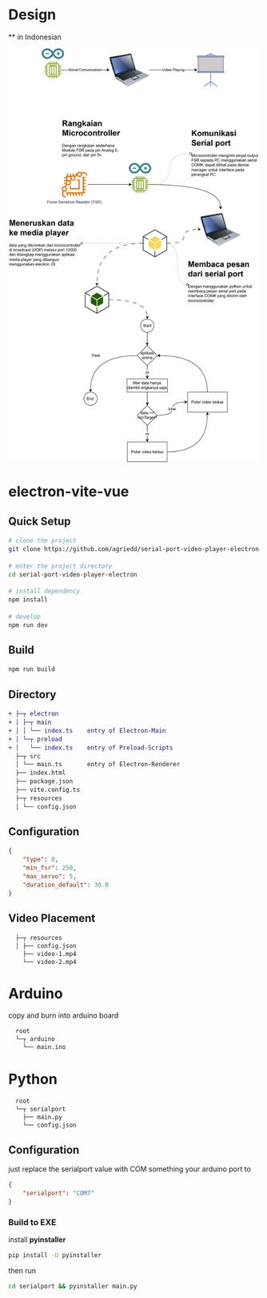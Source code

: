# Design

** in Indonesian

![](./docs/serialport-video-app.drawio.svg)



# electron-vite-vue
## Quick Setup

```sh
# clone the project
git clone https://github.com/agriedd/serial-port-video-player-electron

# enter the project directory
cd serial-port-video-player-electron

# install dependency
npm install

# develop
npm run dev
```
## Build

```sh
npm run build
```

## Directory

```diff
+ ├─┬ electron
+ │ ├─┬ main
+ │ │ └── index.ts    entry of Electron-Main
+ │ └─┬ preload
+ │   └── index.ts    entry of Preload-Scripts
  ├─┬ src
  │ └── main.ts       entry of Electron-Renderer
  ├── index.html
  ├── package.json
  ├── vite.config.ts
  ├─┬ resources
  │ └── config.json
```

## Configuration
```json
{
	"type": 0,
	"min_fsr": 250,
	"max_servo": 5,
	"duration_default": 30.0
}
```

## Video Placement

```dir
  ├─┬ resources
  │ ├── config.json
    ├── video-1.mp4
    └── video-2.mp4
```


# Arduino

copy and burn into arduino board

```dir
  root
  └─┬ arduino
    └── main.ino
```

# Python

```dir
  root
  └─┬ serialport
    ├── main.py
    └── config.json
```

## Configuration
just replace the serialport value with COM something your arduino port to

```json
{
	"serialport": "COM7"
}
```

### Build to EXE

install **pyinstaller**
```bash
pip install -U pyinstaller
```
then run
```bash
cd serialport && pyinstaller main.py
```
